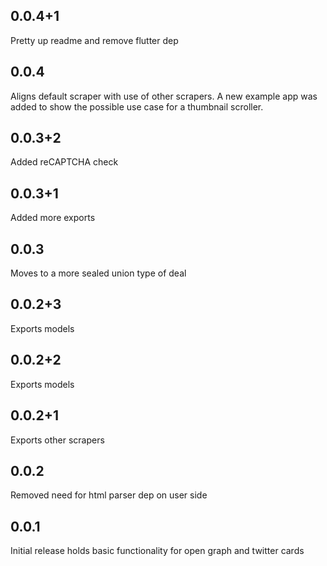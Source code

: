 ## 0.0.4+1
Pretty up readme and remove flutter dep

## 0.0.4
Aligns default scraper with use of other scrapers. A new example app was added to show the possible use case for a thumbnail scroller.

## 0.0.3+2
Added reCAPTCHA check

## 0.0.3+1
Added more exports

## 0.0.3
Moves to a more sealed union type of deal

## 0.0.2+3
Exports models

## 0.0.2+2
Exports models

## 0.0.2+1
Exports other scrapers

## 0.0.2
Removed need for html parser dep on user side

## 0.0.1

Initial release holds basic functionality for open graph and twitter cards
